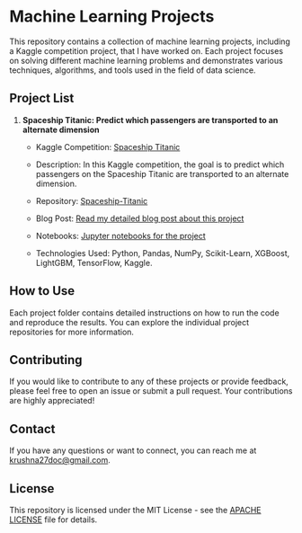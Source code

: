 # Machine Learning Projects 

This repository contains a collection of machine learning projects, including a Kaggle competition project, that I have worked on. Each project focuses on solving different machine learning problems and demonstrates various techniques, algorithms, and tools used in the field of data science.

## Project List

1. **Spaceship Titanic: Predict which passengers are transported to an alternate dimension**
   - Kaggle Competition: [Spaceship Titanic](https://www.kaggle.com/c/spaceship-titanic)
   - Description: In this Kaggle competition, the goal is to predict which passengers on the Spaceship Titanic are transported to an alternate dimension.

   - Repository: [Spaceship-Titanic](https://github.com/kru2710shna/Kaggle_Competition_Project/tree/main/Spaceship_Titanic)

   - Blog Post: [Read my detailed blog post about this project](link-to-blog-post)

   - Notebooks: [Jupyter notebooks for the project](link-to-notebooks)

   - Technologies Used: Python, Pandas, NumPy, Scikit-Learn, XGBoost, LightGBM, TensorFlow, Kaggle.

## How to Use

Each project folder contains detailed instructions on how to run the code and reproduce the results. You can explore the individual project repositories for more information.

## Contributing

If you would like to contribute to any of these projects or provide feedback, please feel free to open an issue or submit a pull request. Your contributions are highly appreciated!

## Contact

If you have any questions or want to connect, you can reach me at [krushna27doc@gmail.com](krushna27doc@gmail.com).

## License

This repository is licensed under the MIT License - see the [APACHE LICENSE]([LICENSE](https://www.apache.org/licenses/LICENSE-2.0.txt)https://www.apache.org/licenses/LICENSE-2.0.txt) file for details.

